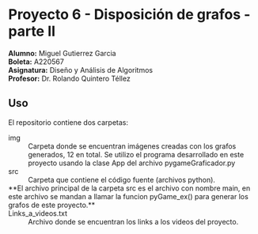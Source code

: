 # Proyecto 6 - Disposición de grafos - parte II
**Alumno:** Miguel Gutierrez Garcia <br>
**Boleta:** A220567 <br>
**Asignatura:** Diseño y Análisis de Algoritmos<br>
**Profesor:** Dr. Rolando Quintero Téllez<br>

## Uso
El repositorio contiene dos carpetas:<br>
<dl>
  <dt>img</dt>
  <dd>Carpeta donde se encuentran imágenes creadas con los grafos generados, 12 en total. Se utilizo el programa desarrollado en este proyecto usando la clase App del archivo pygameGraficador.py</dd>
  <dt>src</dt>
  <dd>Carpeta que contiene el código fuente (archivos python).</dd>
 **El archivo principal de la carpeta src es el archivo con nombre main, en este archivo se mandan a llamar la funcion pyGame_ex() para generar los grafos de este proyecto.**
  <dt>Links_a_videos.txt</dt>
  <dd>Archivo donde se encuentran los links a los videos del proyecto.</dd>
</dl>
